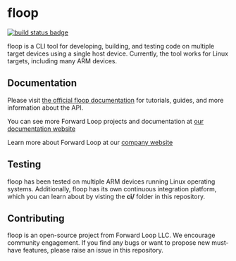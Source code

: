 # floop
[![build status badge](http://docs.forward-loop.com/floop-cli/ec2/status/run-status.png)](http://docs.forward-loop.com/floop-cli/ec2/status/build.html)

floop is a CLI tool for developing, building, and testing code on multiple target devices using a single host device. Currently, the tool works for Linux targets, including many ARM devices.

## Documentation
Please visit [the official floop documentation](http://docs.forward-loop.com/floop-cli/master/index.html) for tutorials, guides, and more information about the API.

You can see more Forward Loop projects and documentation at [our documentation website](http://docs.forward-loop.com)

Learn more about Forward Loop at our [company website](http://forward-loop.com)

## Testing
floop has been tested on multiple ARM devices running Linux operating systems. Additionally, floop has its own continuous integration platform, which you can learn about by visting the **ci/** folder in this repository.

## Contributing
floop is an open-source project from Forward Loop LLC. We encourage community engagement. If you find any bugs or want to propose new must-have features, please raise an issue in this repository.
